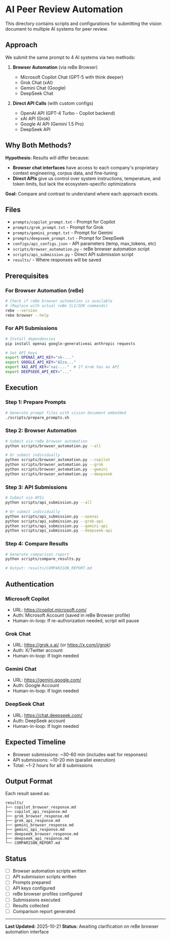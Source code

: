 # AI Peer Review Automation

This directory contains scripts and configurations for submitting the vision document to multiple AI systems for peer review.

## Approach

We submit the same prompt to 4 AI systems via two methods:

1. **Browser Automation** (via reBe Browser)
   - Microsoft Copilot Chat (GPT-5 with think deeper)
   - Grok Chat (xAI)
   - Gemini Chat (Google)
   - DeepSeek Chat

2. **Direct API Calls** (with custom configs)
   - OpenAI API (GPT-4 Turbo - Copilot backend)
   - xAI API (Grok)
   - Google AI API (Gemini 1.5 Pro)
   - DeepSeek API

## Why Both Methods?

**Hypothesis:** Results will differ because:
- **Browser chat interfaces** have access to each company's proprietary context engineering, corpus data, and fine-tuning
- **Direct APIs** give us control over system instructions, temperature, and token limits, but lack the ecosystem-specific optimizations

**Goal:** Compare and contrast to understand where each approach excels.

## Files

- `prompts/copilot_prompt.txt` - Prompt for Copilot
- `prompts/grok_prompt.txt` - Prompt for Grok
- `prompts/gemini_prompt.txt` - Prompt for Gemini
- `prompts/deepseek_prompt.txt` - Prompt for DeepSeek
- `configs/api_configs.json` - API parameters (temp, max_tokens, etc)
- `scripts/browser_automation.py` - reBe browser automation script
- `scripts/api_submission.py` - Direct API submission script
- `results/` - Where responses will be saved

## Prerequisites

### For Browser Automation (reBe)

```bash
# Check if reBe browser automation is available
# (Replace with actual reBe CLI/SDK commands)
rebe --version
rebe browser --help
```

### For API Submissions

```bash
# Install dependencies
pip install openai google-generativeai anthropic requests

# Set API keys
export OPENAI_API_KEY="sk-..."
export GOOGLE_API_KEY="AIza..."
export XAI_API_KEY="xai-..."  # If Grok has an API
export DEEPSEEK_API_KEY="..."
```

## Execution

### Step 1: Prepare Prompts

```bash
# Generate prompt files with vision document embedded
./scripts/prepare_prompts.sh
```

### Step 2: Browser Automation

```bash
# Submit via reBe browser automation
python scripts/browser_automation.py --all

# Or submit individually
python scripts/browser_automation.py --copilot
python scripts/browser_automation.py --grok
python scripts/browser_automation.py --gemini
python scripts/browser_automation.py --deepseek
```

### Step 3: API Submissions

```bash
# Submit via APIs
python scripts/api_submission.py --all

# Or submit individually
python scripts/api_submission.py --openai
python scripts/api_submission.py --grok-api
python scripts/api_submission.py --gemini-api
python scripts/api_submission.py --deepseek-api
```

### Step 4: Compare Results

```bash
# Generate comparison report
python scripts/compare_results.py

# Output: results/COMPARISON_REPORT.md
```

## Authentication

### Microsoft Copilot

- URL: https://copilot.microsoft.com/
- Auth: Microsoft Account (saved in reBe Browser profile)
- Human-in-loop: If re-authorization needed, script will pause

### Grok Chat

- URL: https://grok.x.ai/ (or https://x.com/i/grok)
- Auth: X/Twitter account
- Human-in-loop: If login needed

### Gemini Chat

- URL: https://gemini.google.com/
- Auth: Google Account
- Human-in-loop: If login needed

### DeepSeek Chat

- URL: https://chat.deepseek.com/
- Auth: DeepSeek account
- Human-in-loop: If login needed

## Expected Timeline

- Browser submissions: ~30-60 min (includes wait for responses)
- API submissions: ~10-20 min (parallel execution)
- Total: ~1-2 hours for all 8 submissions

## Output Format

Each result saved as:
```
results/
├── copilot_browser_response.md
├── copilot_api_response.md
├── grok_browser_response.md
├── grok_api_response.md
├── gemini_browser_response.md
├── gemini_api_response.md
├── deepseek_browser_response.md
├── deepseek_api_response.md
└── COMPARISON_REPORT.md
```

## Status

- [ ] Browser automation scripts written
- [ ] API submission scripts written
- [ ] Prompts prepared
- [ ] API keys configured
- [ ] reBe browser profiles configured
- [ ] Submissions executed
- [ ] Results collected
- [ ] Comparison report generated

---

**Last Updated:** 2025-10-21
**Status:** Awaiting clarification on reBe browser automation interface
